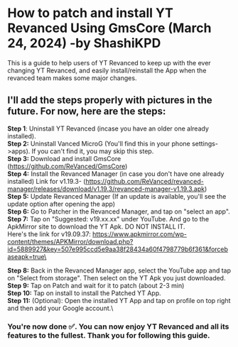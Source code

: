 # How to patch and install YT Revanced Using GmsCore (March 24, 2024) -by ShashiKPD
This is a guide to help users of YT Revanced to keep up with the ever changing YT Revanced, and easily install/reinstall the App when the revanced team makes some major changes.

## I'll add the steps properly with pictures in the future. For now, here are the steps:

**Step 1**: Uninstall YT Revanced (incase you have an older one already installed).\
**Step 2:** Uninstall Vanced MicroG (You'll find this in your phone settings->apps). If you can't find it, you may skip this step.\
**Step 3:** Download and install GmsCore (https://github.com/ReVanced/GmsCore)\
**Step 4:** Install the Revanced Manager (in case you don't have one already installed)
Link for v1.19.3- (https://github.com/ReVanced/revanced-manager/releases/download/v1.19.3/revanced-manager-v1.19.3.apk)\
**Step 5:** Update Revanced Manager (If an update is available, you'll see the update option after opening the app)\
**Step 6:** Go to Patcher in the Revanced Manager, and tap on "select an app". \
**Step 7:** Tap on "Suggested: v19.xx.xx" under YouTube. And go to the ApkMirror site to download the YT Apk. DO NOT INSTALL IT.\
Here's the link for v19.09.37: https://www.apkmirror.com/wp-content/themes/APKMirror/download.php?id=5889927&key=507e995ccd5e9aa38f28434a60f4798779b6f361&forcebaseapk=true\

**Step 8:** Back in the Revanced Manager app, select the YouTube app and tap on "Select from storage". Then select on the YT Apk you just downloaded.\
**Step 9:** Tap on Patch and wait for it to patch (about 2-3 min) \
**Step 10:** Tap on install to install the Patched YT App.\
**Step 11:** (Optional): Open the installed YT App and tap on profile on top right and then add your Google account.\

### You're now done ✅. You can now enjoy YT Revanced and all its features to the fullest. Thank you for following this guide.